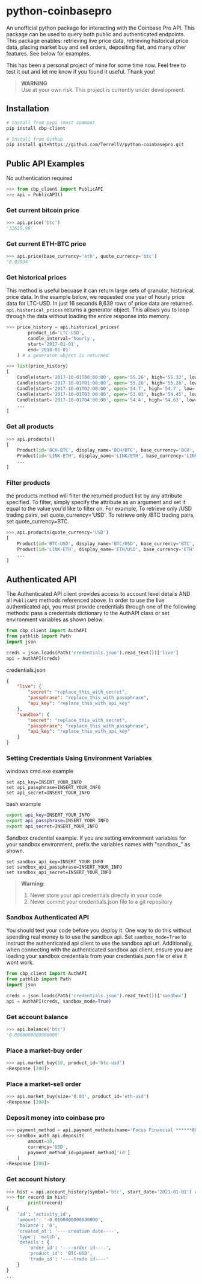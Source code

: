 # python-coinbasepro

An unofficial python package for interacting with the Coinbase Pro API. This package can be used to query both public and authenticated endpoints. This package enables: retrieving live price data, retrieving historical price data, placing market buy and sell orders, depositing fiat, and many other features. See below for examples.

This has been a personal project of mine for some time now. Feel free to test it out and
let me know if you found it useful. Thank you!

> **WARNING**</br>
>Use at your own risk. This project is currently under development.



## Installation

```python
# Install from pypi (most common)
pip install cbp-client
```

```bash
# Install from Github
pip install git+https://github.com/TerrellV/python-coinbasepro.git
```

## Public API Examples

No authentication required
```python
>>> from cbp_client import PublicAPI
>>> api = PublicAPI()
```

### Get current bitcoin price

```python
>>> api.price('btc')
'32615.98'
```

### Get current ETH-BTC price

```python
>>> api.price(base_currency='eth', quote_currency='btc')
'0.03934'
```

### Get historical prices

This method is useful becuase it can return large sets of granular, historical,
price data. In the example below, we requested one year of hourly price data
for LTC-USD. In just 16 seconds 8,639 rows of price data are returned.
`api.historical_prices` returns a generator object. This allows you to loop
through the data without loading the entire response into memory.

```python
>>> price_history = api.historical_prices(
        product_id='LTC-USD',
        candle_interval='hourly',
        start='2017-01-01',
        end='2018-01-01'
    ) # a generator object is returned

>>> list(price_history)
[
    Candle(start='2017-10-01T00:00:00', open='55.26', high='55.33', low='54.86', close='55.26', volume='18231.73237201'),
    Candle(start='2017-10-01T01:00:00', open='55.26', high='55.26', low='54.51', close='54.7', volume='19696.71425587'),
    Candle(start='2017-10-01T02:00:00', open='54.7', high='54.7', low='53.74', close='53.96', volume='20342.70035151'),
    Candle(start='2017-10-01T03:00:00', open='53.93', high='54.45', low='53.74', close='54.4', volume='7261.14770822'),
    Candle(start='2017-10-01T04:00:00', open='54.4', high='54.63', low='54.4', close='54.6', volume='4633.03379232'),
    ...
]
```

### Get all products

```python
>>> api.products()
[
    Product(id='BCH-BTC', display_name='BCH/BTC', base_currency='BCH', quote_currency='BTC', ...),
    Product(id='LINK-ETH', display_name='LINK/ETH', base_currency='LINK', quote_currency='ETH', ...),
    ...
]
```

### Filter products

the products method will filter the returned product list by any attribute specified. To filter, simply specify
the attribute as an argument and set it equal to the value you'd like to filter on. For example,
To retrieve only /USD trading pairs, set quote_currency='USD'. To retrieve only /BTC trading pairs, set quote_currency=BTC.

```python
>>> api.products(quote_currency='USD')
[
    Product(id='BTC-USD', display_name='BTC/USD', base_currency='BTC', quote_currency='USD', ...),
    Product(id='LINK-ETH', display_name='ETH/USD', base_currency='ETH', quote_currency='USD', ...),
    ...
]
```

## Authenticated API

The Authenticated API client provides access to account level details AND all `PublicAPI` methods referenced above. In order to use the live authenticated api, you must provide credentials through one of the following methods: pass a credentials dictionary to the AuthAPI class or set environment variables as shown below.

```python
from cbp_client import AuthAPI
from pathlib import Path
import json

creds = json.loads(Path('credentials.json').read_text())['live']
api = AuthAPI(creds)
```
credentials.json
```json
{
    "live": {
        "secret": "replace_this_with_secret",
        "passphrase": "replace_this_with_passphrase",
        "api_key": "replace_this_with_api_key"
    },
    "sandbox": {
        "secret": "replace_this_with_secret",
        "passphrase": "replace_this_with_passphrase",
        "api_key": "replace_this_with_api_key"
    }
}
```
### Setting Credentials Using Environment Variables
windows cmd.exe example
```shell
set api_key=INSERT_YOUR_INFO
set api_passphrase=INSERT_YOUR_INFO
set api_secret=INSERT_YOUR_INFO
```
bash example
```bash
export api_key=INSERT_YOUR_INFO
export api_passphrase=INSERT_YOUR_INFO
export api_secret=INSERT_YOUR_INFO
```
Sandbox credential example.
If you are setting environment variables for your sandbox environment, prefix the variables names with "sandbox_" as shown.
```shell
set sandbox_api_key=INSERT_YOUR_INFO
set sandbox_api_passphrase=INSERT_YOUR_INFO
set sandbox_api_secret=INSERT_YOUR_INFO
```
> **Warning**:
>1. Never store your api credentials directly in your code
>2. Never commit your credentials.json file to a git repository

### Sandbox Authenticated API

You should test your code before you deploy it. One way to do this without spending real money is
to use the sandbox api. Set `sandbox_mode=True` to instruct the authenticated api client to use the
sandbox api url. Additionally, when connecting with the authenticated sandbox api client,
ensure you are loading your sandbox credentials from your credentials.json file or else it wont work.

```python
from cbp_client import AuthAPI
from pathlib import Path
import json

creds = json.loads(Path('credentials.json').read_text())['sandbox']
api = AuthAPI(creds, sandbox_mode=True)
```

### Get account balance
```python
>>> api.balance('btc')
'0.0000000000000000'
```

### Place a market-buy order
```python
>>> api.market_buy(10, product_id='btc-usd')
<Response [200]>
```

### Place a market-sell order

```python
>>> api.market_buy(size='0.01', product_id='eth-usd')
<Response [200]>
```

### Deposit money into coinbase pro

```python
>>> payment_method = api.payment_methods(name='Focus Financial ******0000')
>>> sandbox_auth_api.deposit(
        amount=10,
        currency='USD',
        payment_method_id=payment_method['id']
    )
<Response [200]>
```

### Get account history

```python
>>> hist = api.account_history(symbol='btc', start_date='2021-01-01') # returns a generator object
>>> for record in hist:
        print(record)
{
    'id': 'activity_id',
    'amount': '-0.0100000000000000',
    'balance': '0',
    'created_at': '----creation date----',
    'type': 'match',
    'details': {
        'order_id': '----order id----',
        'product_id': 'BTC-USD',
        'trade_id': '----trade id----'
    }
}
...
```